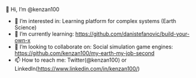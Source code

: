 👋 Hi, I’m @kenzan100

- 👀 I’m interested in: Learning platform for complex systems (Earth Science)
- 🌱 I’m currently learning: https://github.com/danistefanovic/build-your-own-x
- 💞️ I’m looking to collaborate on: Social simulation game engines: https://github.com/kenzan100/my-earth-my-job-second
- 📫 How to reach me: Twitter(@kenzan100) or LinkedIn(https://www.linkedin.com/in/kenzan100/)

<!---
kenzan100/kenzan100 is a ✨ special ✨ repository because its `README.md` (this file) appears on your GitHub profile.
You can click the Preview link to take a look at your changes.
--->
